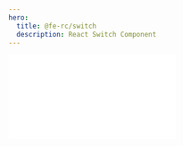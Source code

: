 ```yaml
---
hero:
  title: @fe-rc/switch
  description: React Switch Component
---
```


<embed src="../README.md"></embed>



